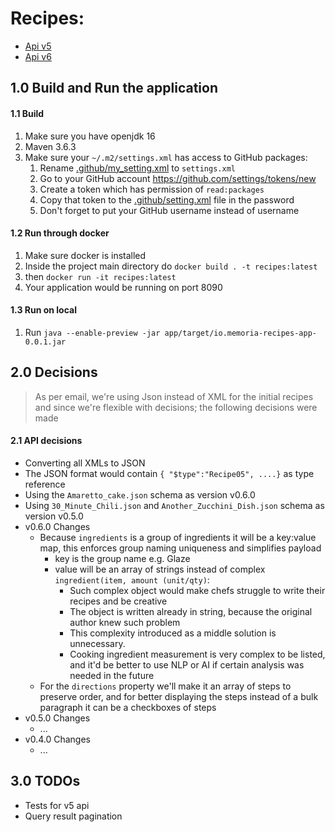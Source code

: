 # Recipes:

* [Api v5](app/src/main/resources/API_V5.yaml)
* [Api v6](app/src/main/resources/API_V6.yaml)

## 1.0 Build and Run the application

#### 1.1 Build

1. Make sure you have openjdk 16
2. Maven 3.6.3
3. Make sure your `~/.m2/settings.xml` has access to GitHub packages:
    1. Rename [.github/my_setting.xml](.github/my_settings.xml) to `settings.xml`
    2. Go to your GitHub account https://github.com/settings/tokens/new
    3. Create a token which has permission of `read:packages`
    4. Copy that token to the [.github/setting.xml](.github/settings.xml) file in the password
    5. Don't forget to put your GitHub username instead of username

#### 1.2 Run through docker

1. Make sure docker is installed
2. Inside the project main directory do `docker build . -t recipes:latest`
3. then `docker run -it recipes:latest`
4. Your application would be running on port 8090

#### 1.3 Run on local

1. Run `java --enable-preview -jar app/target/io.memoria-recipes-app-0.0.1.jar`

## 2.0 Decisions

> As per email, we're using Json instead of XML for the initial recipes and since we're flexible with decisions;
> the following decisions were made

#### 2.1 API decisions

* Converting all XMLs to JSON
* The JSON format would contain `{ "$type":"Recipe05", ....}` as type reference
* Using the `Amaretto_cake.json` schema as version v0.6.0
* Using `30_Minute_Chili.json` and `Another_Zucchini_Dish.json` schema as version v0.5.0
* v0.6.0 Changes
    * Because `ingredients` is a group of ingredients it will be a key:value map, this enforces group naming uniqueness
      and simplifies payload
        * key is the group name e.g. Glaze
        * value will be an array of strings instead of complex `ingredient(item, amount (unit/qty)`:
            * Such complex object would make chefs struggle to write their recipes and be creative
            * The object is written already in string, because the original author knew such problem
            * This complexity introduced as a middle solution is unnecessary.
            * Cooking ingredient measurement is very complex to be listed, and it'd be better to use NLP or AI if
              certain analysis was needed in the future
    * For the `directions` property we'll make it an array of steps to preserve order, and for better displaying the
      steps instead of a bulk paragraph it can be a checkboxes of steps
* v0.5.0 Changes
    * ...
* v0.4.0 Changes
    * ...

## 3.0 TODOs

* Tests for v5 api
* Query result pagination



